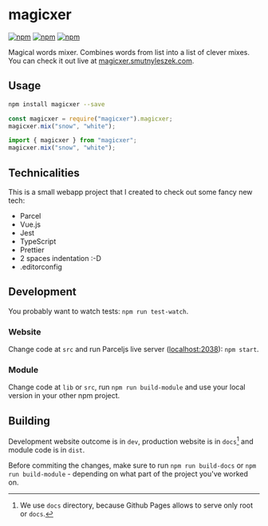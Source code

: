 # magicxer

[![npm](https://img.shields.io/npm/v/magicxer.svg)](https://www.npmjs.com/package/magicxer)
[![npm](https://img.shields.io/npm/dt/magicxer.svg)](https://www.npmjs.com/package/magicxer)
[![npm](https://img.shields.io/npm/l/magicxer.svg)](https://github.com/smutnyleszek/magicxer/blob/master/LICENSE)

Magical words mixer. Combines words from list into a list of clever mixes. You can check it out live at [magicxer.smutnyleszek.com](http://magicxer.smutnyleszek.com).

## Usage

```sh
npm install magicxer --save
```

```js
const magicxer = require("magicxer").magicxer;
magicxer.mix("snow", "white");
```

```typescript
import { magicxer } from "magicxer";
magicxer.mix("snow", "white");
```

## Technicalities

This is a small webapp project that I created to check out some fancy new tech:

* Parcel
* Vue.js
* Jest
* TypeScript
* Prettier
* 2 spaces indentation :-D
* .editorconfig

## Development

You probably want to watch tests: `npm run test-watch`.

### Website

Change code at `src` and run Parceljs live server ([localhost:2038](http://localhost:2038)): `npm start`.

### Module

Change code at `lib` or `src`, run `npm run build-module` and use your local version in your other npm project.

## Building

Development website outcome is in `dev`, production website is in `docs`[^1] and module code is in `dist`.

Before commiting the changes, make sure to run `npm run build-docs` or `npm run build-module` - depending on what part of the project you've worked on.

[^1]: We use `docs` directory, because Github Pages allows to serve only root or `docs`.
